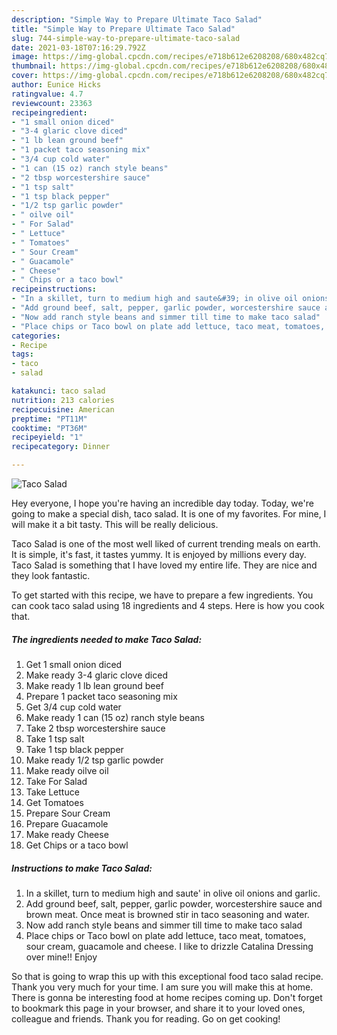 ```yaml
---
description: "Simple Way to Prepare Ultimate Taco Salad"
title: "Simple Way to Prepare Ultimate Taco Salad"
slug: 744-simple-way-to-prepare-ultimate-taco-salad
date: 2021-03-18T07:16:29.792Z
image: https://img-global.cpcdn.com/recipes/e718b612e6208208/680x482cq70/taco-salad-recipe-main-photo.jpg
thumbnail: https://img-global.cpcdn.com/recipes/e718b612e6208208/680x482cq70/taco-salad-recipe-main-photo.jpg
cover: https://img-global.cpcdn.com/recipes/e718b612e6208208/680x482cq70/taco-salad-recipe-main-photo.jpg
author: Eunice Hicks
ratingvalue: 4.7
reviewcount: 23363
recipeingredient:
- "1 small onion diced"
- "3-4 glaric clove diced"
- "1 lb lean ground beef"
- "1 packet taco seasoning mix"
- "3/4 cup cold water"
- "1 can (15 oz) ranch style beans"
- "2 tbsp worcestershire sauce"
- "1 tsp salt"
- "1 tsp black pepper"
- "1/2 tsp garlic powder"
- " oilve oil"
- " For Salad"
- " Lettuce"
- " Tomatoes"
- " Sour Cream"
- " Guacamole"
- " Cheese"
- " Chips or a taco bowl"
recipeinstructions:
- "In a skillet, turn to medium high and saute&#39; in olive oil onions and garlic."
- "Add ground beef, salt, pepper, garlic powder, worcestershire sauce and brown meat. Once meat is browned stir in taco seasoning and water."
- "Now add ranch style beans and simmer till time to make taco salad"
- "Place chips or Taco bowl on plate add lettuce, taco meat, tomatoes, sour cream, guacamole and cheese. I like to drizzle Catalina Dressing over mine!! Enjoy"
categories:
- Recipe
tags:
- taco
- salad

katakunci: taco salad 
nutrition: 213 calories
recipecuisine: American
preptime: "PT11M"
cooktime: "PT36M"
recipeyield: "1"
recipecategory: Dinner

---
```



![Taco Salad](https://img-global.cpcdn.com/recipes/e718b612e6208208/680x482cq70/taco-salad-recipe-main-photo.jpg)

Hey everyone, I hope you're having an incredible day today. Today, we're going to make a special dish, taco salad. It is one of my favorites. For mine, I will make it a bit tasty. This will be really delicious.



Taco Salad is one of the most well liked of current trending meals on earth. It is simple, it's fast, it tastes yummy. It is enjoyed by millions every day. Taco Salad is something that I have loved my entire life. They are nice and they look fantastic.


To get started with this recipe, we have to prepare a few ingredients. You can cook taco salad using 18 ingredients and 4 steps. Here is how you cook that.

<!--inarticleads1-->

##### The ingredients needed to make Taco Salad:

1. Get 1 small onion diced
1. Make ready 3-4 glaric clove diced
1. Make ready 1 lb lean ground beef
1. Prepare 1 packet taco seasoning mix
1. Get 3/4 cup cold water
1. Make ready 1 can (15 oz) ranch style beans
1. Take 2 tbsp worcestershire sauce
1. Take 1 tsp salt
1. Take 1 tsp black pepper
1. Make ready 1/2 tsp garlic powder
1. Make ready  oilve oil
1. Take  For Salad
1. Take  Lettuce
1. Get  Tomatoes
1. Prepare  Sour Cream
1. Prepare  Guacamole
1. Make ready  Cheese
1. Get  Chips or a taco bowl




<!--inarticleads2-->

##### Instructions to make Taco Salad:

1. In a skillet, turn to medium high and saute&#39; in olive oil onions and garlic.
1. Add ground beef, salt, pepper, garlic powder, worcestershire sauce and brown meat. Once meat is browned stir in taco seasoning and water.
1. Now add ranch style beans and simmer till time to make taco salad
1. Place chips or Taco bowl on plate add lettuce, taco meat, tomatoes, sour cream, guacamole and cheese. I like to drizzle Catalina Dressing over mine!! Enjoy




So that is going to wrap this up with this exceptional food taco salad recipe. Thank you very much for your time. I am sure you will make this at home. There is gonna be interesting food at home recipes coming up. Don't forget to bookmark this page in your browser, and share it to your loved ones, colleague and friends. Thank you for reading. Go on get cooking!
